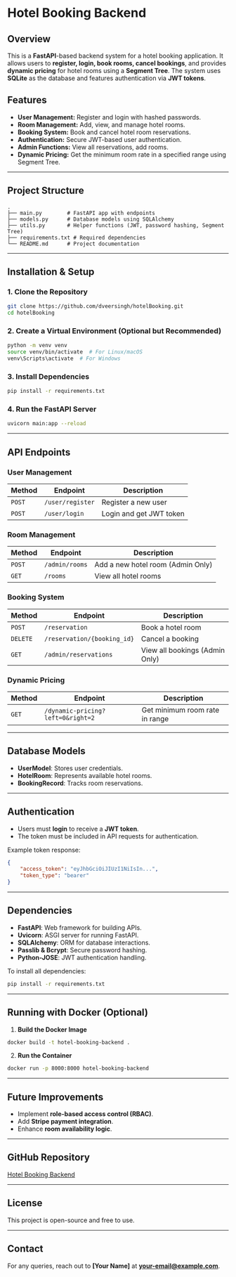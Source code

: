 # Hotel Booking Backend

## Overview
This is a **FastAPI**-based backend system for a hotel booking application. It allows users to **register, login, book rooms, cancel bookings**, and provides **dynamic pricing** for hotel rooms using a **Segment Tree**. The system uses **SQLite** as the database and features authentication via **JWT tokens**.

## Features
- **User Management:** Register and login with hashed passwords.
- **Room Management:** Add, view, and manage hotel rooms.
- **Booking System:** Book and cancel hotel room reservations.
- **Authentication:** Secure JWT-based user authentication.
- **Admin Functions:** View all reservations, add rooms.
- **Dynamic Pricing:** Get the minimum room rate in a specified range using Segment Tree.

---

## Project Structure
```
.
├── main.py        # FastAPI app with endpoints
├── models.py      # Database models using SQLAlchemy
├── utils.py       # Helper functions (JWT, password hashing, Segment Tree)
├── requirements.txt # Required dependencies
└── README.md      # Project documentation
```

---

## Installation & Setup
### **1. Clone the Repository**
```sh
git clone https://github.com/dveersingh/hotelBooking.git
cd hotelBooking
```
### **2. Create a Virtual Environment (Optional but Recommended)**
```sh
python -m venv venv
source venv/bin/activate  # For Linux/macOS
venv\Scripts\activate  # For Windows
```
### **3. Install Dependencies**
```sh
pip install -r requirements.txt
```
### **4. Run the FastAPI Server**
```sh
uvicorn main:app --reload
```

---

## API Endpoints
### **User Management**
| Method | Endpoint | Description |
|--------|------------|-------------|
| `POST` | `/user/register` | Register a new user |
| `POST` | `/user/login` | Login and get JWT token |

### **Room Management**
| Method | Endpoint | Description |
|--------|------------|-------------|
| `POST` | `/admin/rooms` | Add a new hotel room (Admin Only) |
| `GET` | `/rooms` | View all hotel rooms |

### **Booking System**
| Method | Endpoint | Description |
|--------|------------|-------------|
| `POST` | `/reservation` | Book a hotel room |
| `DELETE` | `/reservation/{booking_id}` | Cancel a booking |
| `GET` | `/admin/reservations` | View all bookings (Admin Only) |

### **Dynamic Pricing**
| Method | Endpoint | Description |
|--------|------------|-------------|
| `GET` | `/dynamic-pricing?left=0&right=2` | Get minimum room rate in range |

---

## Database Models
- **UserModel**: Stores user credentials.
- **HotelRoom**: Represents available hotel rooms.
- **BookingRecord**: Tracks room reservations.

---

## Authentication
- Users must **login** to receive a **JWT token**.
- The token must be included in API requests for authentication.

Example token response:
```json
{
    "access_token": "eyJhbGciOiJIUzI1NiIsIn...",
    "token_type": "bearer"
}
```

---

## Dependencies
- **FastAPI**: Web framework for building APIs.
- **Uvicorn**: ASGI server for running FastAPI.
- **SQLAlchemy**: ORM for database interactions.
- **Passlib & Bcrypt**: Secure password hashing.
- **Python-JOSE**: JWT authentication handling.

To install all dependencies:
```sh
pip install -r requirements.txt
```

---

## Running with Docker (Optional)
1. **Build the Docker Image**
```sh
docker build -t hotel-booking-backend .
```
2. **Run the Container**
```sh
docker run -p 8000:8000 hotel-booking-backend
```

---

## Future Improvements
- Implement **role-based access control (RBAC)**.
- Add **Stripe payment integration**.
- Enhance **room availability logic**.

---

## GitHub Repository
[Hotel Booking Backend](https://github.com/dveersingh/hotelBooking)

---

## License
This project is open-source and free to use.

---

## Contact
For any queries, reach out to **[Your Name]** at **your-email@example.com**.

